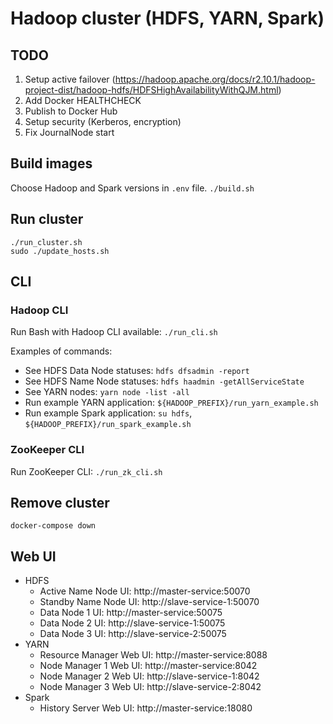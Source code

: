 # Hadoop cluster (HDFS, YARN, Spark)

## TODO
1. Setup active failover (https://hadoop.apache.org/docs/r2.10.1/hadoop-project-dist/hadoop-hdfs/HDFSHighAvailabilityWithQJM.html)
1. Add Docker HEALTHCHECK
1. Publish to Docker Hub
1. Setup security (Kerberos, encryption)
1. Fix JournalNode start

## Build images
Choose Hadoop and Spark versions in `.env` file.
`./build.sh`

## Run cluster
```
./run_cluster.sh
sudo ./update_hosts.sh
```

## CLI
### Hadoop CLI
Run Bash with Hadoop CLI available: `./run_cli.sh`

Examples of commands:
- See HDFS Data Node statuses: `hdfs dfsadmin -report`
- See HDFS Name Node statuses: `hdfs haadmin -getAllServiceState`
- See YARN nodes: `yarn node -list -all`
- Run example YARN application: `${HADOOP_PREFIX}/run_yarn_example.sh`
- Run example Spark application: `su hdfs`, `${HADOOP_PREFIX}/run_spark_example.sh`

### ZooKeeper CLI
Run ZooKeeper CLI: `./run_zk_cli.sh`

## Remove cluster
`docker-compose down`

## Web UI
- HDFS
  - Active Name Node UI: http://master-service:50070
  - Standby Name Node UI: http://slave-service-1:50070
  - Data Node 1 UI: http://master-service:50075
  - Data Node 2 UI: http://slave-service-1:50075
  - Data Node 3 UI: http://slave-service-2:50075
- YARN
  - Resource Manager Web UI: http://master-service:8088
  - Node Manager 1 Web UI: http://master-service:8042
  - Node Manager 2 Web UI: http://slave-service-1:8042
  - Node Manager 3 Web UI: http://slave-service-2:8042
- Spark
  - History Server Web UI: http://master-service:18080
